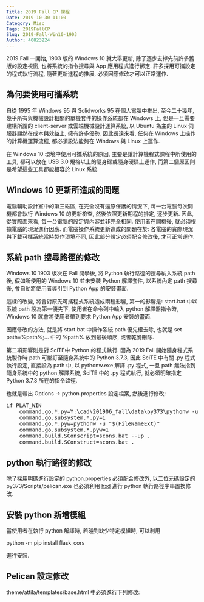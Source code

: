 ```yaml
---
Title: 2019 Fall CP 課程
Date: 2019-10-30 11:00
Category: Misc
Tags: 2019FallCP
Slug: 2019-Fall-Win10-1903
Author: 40823224
---
```


2019 Fall 一開始, 1903 版的 Windows 10 就大舉更新, 除了逐步去掉先前許多舊版的設定視窗, 也將系統的指令搜尋與 App 應用程式進行綁定. 許多採用可攜設定的程式執行流程, 隨著更新進程的推展, 必須因應修改才可以正常運作.

<!-- PELICAN_END_SUMMARY -->

為何要使用可攜系統
----

自從 1995 年 Windows 95 與 Solidworks 95 在個人電腦中推出, 至今二十幾年, 幾乎所有與機械設計相關的單機套件的操作系統都在 Windows 上, 但是一旦需要建構所謂的 client-server 或雲端機械設計運算系統, 以 Ubuntu 為主的 Linux 伺服器顯然在成本與效益上, 擁有許多優勢. 因此長遠來看, 任何在 Windows 上操作的計算機運算流程, 都必須設法能夠在 Windows 與 Linux 上運作.

在 Windows 10 環境中使用可攜系統的原因, 主要是讓計算機程式課程中所使用的工具, 都可以放在 USB 3.0 規格以上的隨身碟或隨身硬碟上運作, 而第二個原因則是希望這些工具都能相容於 Linux 系統.

Windows 10 更新所造成的問題
----

電腦輔助設計室中的第三磁區, 在完全沒有還原保護的情況下, 每一台電腦每次開機都會執行 Windows 10 的更新檢查, 然後依照更新期程的排定, 逐步更新. 因此, 從實際面來看, 每一台電腦的設定與內容並非完全相同. 使用者在開機後, 就必須根據電腦的現況進行因應. 而電腦操作系統更新造成的問題在於: 各電腦的實際現況與下載可攜系統當時製作環境不同, 因此部分設定必須配合修改後, 才可正常運作.

系統 path 搜尋路徑的修改
----

Windows 10 1903 版次在 Fall 開學後, 將 Python 執行路徑的搜尋納入系統 path 後, 假如所使用的 Windows 10 並未安裝 Python 解譯套件, 以系統內定 path 搜尋後, 會自動將使用者導引到 Python App 的安裝畫面.

這樣的改變, 將會對原先可攜程式系統造成兩種影響, 第一的影響是: start.bat 中以系統 path 設為第一優先下, 使用者在命令列中輸入 python 解譯器指令時, Windows 10 就會將使用者帶到要求 Python App 安裝的畫面.

因應修改的方法, 就是將 start.bat 中操作系統 path 優先權去除, 也就是 set path=%path%;... 中的 %path% 放到最後順序, 或者乾脆刪除.

第二項影響則是對 SciTE中 Python 的程式執行. 因為 2019 Fall 開始隨身程式系統製作時 path 可綁訂至隨身系統中的 Python 3.7.3, 因此 SciTE 中有關 .py 程式執行設定, 直接設為 path 中, 以 pythonw.exe 解譯 .py 程式, 一旦 path 無法指到隨身系統中的 python 解譯系統,  SciTE 中的 .py 程式執行, 就必須明確指定 Python 3.7.3 所在的指令路徑.

也就是帶出 Options -> python.properties 設定檔案, 然後進行修改:

<pre class="brush: python">
if PLAT_WIN
	command.go.*.py=Y:\cad\201906_fall\data\py373\pythonw -u "$(FileNameExt)"
	command.go.subsystem.*.py=1
	command.go.*.pyw=pythonw -u "$(FileNameExt)"
	command.go.subsystem.*.pyw=1
	command.build.SConscript=scons.bat --up .
	command.build.SConstruct=scons.bat .
</pre>

python 執行路徑的修改
----

除了採用明碼進行設定的 python.properties 必須配合修改外, 以二位元碼設定的 py373/Scripts/pelican.exe 也必須利用 [hxd] 進行 python 執行路徑字串置換修改.

[hxd]: https://mh-nexus.de/en/hxd/

安裝 python 新增模組
----

當使用者在執行 python 解譯時, 若碰到缺少特定模組時, 可以利用 

python -m pip install flask_cors

進行安裝.

Pelican 設定修改
----

theme/attila/templates/base.html 中必須進行下列修改:

<pre class="brush: jscript">
<script type="text/javascript" src="./../cmsimde/static/syntaxhighlighter/shCore.js"></script>
<script type="text/javascript" src="./../cmsimde/static/syntaxhighlighter/shBrushJScript.js"></script>
<script type="text/javascript" src="./../cmsimde/static/syntaxhighlighter/shBrushJava.js"></script>
<script type="text/javascript" src="./../cmsimde/static/syntaxhighlighter/shBrushPython.js"></script>
<script type="text/javascript" src="./../cmsimde/static/syntaxhighlighter/shBrushSql.js"></script>
<script type="text/javascript" src="./../cmsimde/static/syntaxhighlighter/shBrushXml.js"></script>
<script type="text/javascript" src="./../cmsimde/static/syntaxhighlighter/shBrushPhp.js"></script>
<script type="text/javascript" src="./../cmsimde/static/syntaxhighlighter/shBrushCpp.js"></script>
<script type="text/javascript" src="./../cmsimde/static/syntaxhighlighter/shBrushCss.js"></script>
<script type="text/javascript" src="./../cmsimde/static/syntaxhighlighter/shBrushCSharp.js"></script>
<script type="text/javascript" src="./../cmsimde/static/syntaxhighlighter/shBrushBash.js"></script>
<script type="text/javascript" src="./../cmsimde/static/syntaxhighlighter/shBrushLua.js"></script>
<script type='text/javascript'>
	(function(){
		var corecss = document.createElement('link');
		var themecss = document.createElement('link');
		var corecssurl = "./../cmsimde/static/syntaxhighlighter/css/shCore.css";
		if ( corecss.setAttribute ) {
				corecss.setAttribute( "rel", "stylesheet" );
				corecss.setAttribute( "type", "text/css" );
				corecss.setAttribute( "href", corecssurl );
		} else {
				corecss.rel = "stylesheet";
				corecss.href = corecssurl;
		}
		document.getElementsByTagName("head")[0].insertBefore( corecss, document.getElementById("syntaxhighlighteranchor") );
		var themecssurl = "./../cmsimde/static/syntaxhighlighter/css/shThemeDefault.css?ver=3.0.9b";
		if ( themecss.setAttribute ) {
				themecss.setAttribute( "rel", "stylesheet" );
				themecss.setAttribute( "type", "text/css" );
				themecss.setAttribute( "href", themecssurl );
		} else {
				themecss.rel = "stylesheet";
				themecss.href = themecssurl;
		}
		//document.getElementById("syntaxhighlighteranchor").appendChild(themecss);
		document.getElementsByTagName("head")[0].insertBefore( themecss, document.getElementById("syntaxhighlighteranchor") );
	})();
	SyntaxHighlighter.config.strings.expandSource = '+ expand source';
	SyntaxHighlighter.config.strings.help = '?';
	SyntaxHighlighter.config.strings.alert = 'SyntaxHighlighter\n\n';
	SyntaxHighlighter.config.strings.noBrush = 'Can\'t find brush for: ';
	SyntaxHighlighter.config.strings.brushNotHtmlScript = 'Brush wasn\'t configured for html-script option: ';
	SyntaxHighlighter.defaults['pad-line-numbers'] = false;
	SyntaxHighlighter.defaults['toolbar'] = false;
	SyntaxHighlighter.all();
</script>

<!-- for LaTeX equations -->
<script src="https://scrum-3.github.io/web/math/MathJax.js?config=TeX-MML-AM_CHTML" type="text/javascript"></script>

</pre>
